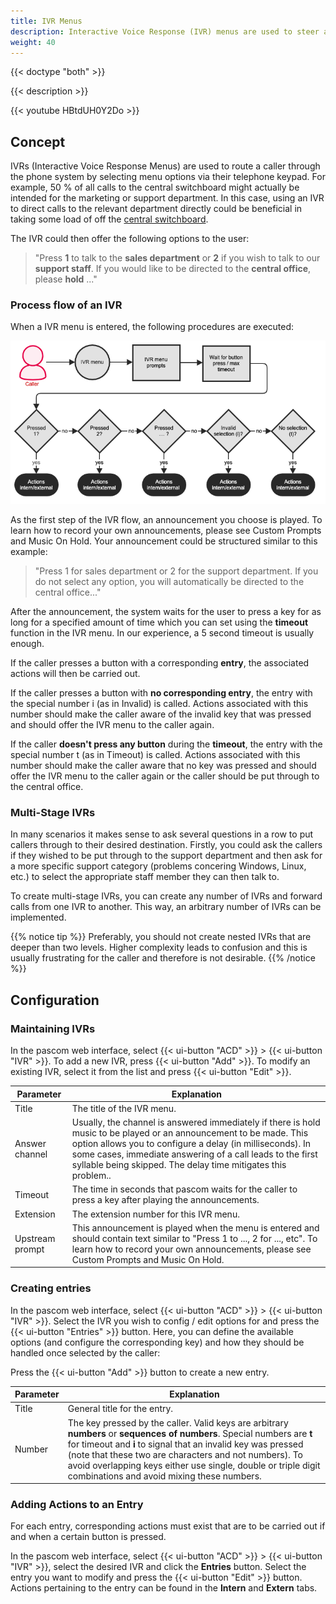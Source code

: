 ```yaml
---
title: IVR Menus
description: Interactive Voice Response (IVR) menus are used to steer and direct callers through option menus to enhance call routing and customer service.
weight: 40
---
```


{{< doctype "both" >}}
 
{{< description >}}

{{< youtube HBtdUH0Y2Do >}}

## Concept

IVRs (Interactive Voice Response Menus) are used to route a caller through the phone system by selecting menu options via their telephone keypad. For example, 50 % of all calls to the central switchboard might actually be intended for the marketing or support department. In this case, using an IVR to direct calls to the relevant department directly could be beneficial in taking some load of off the [central switchboard](https://www.pascom.net/en/call-center/ "pascom ContactCenter Tools").

The IVR could then offer the following options to the user:

> "Press **1** to talk to the **sales department** or **2** if you wish to talk to our **support staff**. If you would like to be directed to the **central office**, please **hold** ..."

### Process flow of an IVR

When a IVR menu is entered, the following procedures are executed:  

![IVR Call Flow](ivr-call-flow.en.png "pascom phone system IVR call flow")

As the first step of the IVR flow, an announcement you choose is played. To learn how to record your own announcements, please see Custom Prompts and Music On Hold. Your announcement could be structured similar to this example:

> "Press 1 for sales department or 2 for the support department. If you do not select any option, you will automatically be directed to the central office..."

After the announcement, the system waits for the user to press a key for as long for a specified amount of time which you can set using the **timeout** function in the IVR menu. In our experience, a 5 second timeout is usually enough.

If the caller presses a button with a corresponding **entry**, the associated actions will then be carried out.

If the caller presses a button with **no corresponding entry**, the entry with the special number i (as in Invalid) is called. Actions associated with this number should make the caller aware of the invalid key that was pressed and should offer the IVR menu to the caller again.

If the caller **doesn't press any button** during the **timeout**, the entry with the special number t (as in Timeout) is called. Actions associated with this number should make the caller aware that no key was pressed and should offer the IVR menu to the caller again or the caller should be put through to the central office.

### Multi-Stage IVRs

In many scenarios it makes sense to ask several questions in a row to put callers through to their desired destination. Firstly, you could ask the callers if they wished to be put through to the support department and then ask for a more specific support category (problems concering Windows, Linux, etc.) to select the appropriate staff member they can then talk to.

To create multi-stage IVRs, you can create any number of IVRs and forward calls from one IVR to another. This way, an arbitrary number of IVRs can be implemented.

{{% notice tip %}}
Preferably, you should not create nested IVRs that are deeper than two levels. Higher complexity leads to confusion and this is usually frustrating for the caller and therefore is not desirable.
{{% /notice %}}

## Configuration

### Maintaining IVRs

In the pascom web interface, select {{< ui-button "ACD" >}} > {{< ui-button "IVR" >}}. To add a new IVR, press {{< ui-button "Add" >}}. To modify an existing IVR, select it from the list and press {{< ui-button "Edit" >}}.

|Parameter|Explanation|
|---------|---------|
|Title|The title of the IVR menu.
|Answer channel|Usually, the channel is answered immediately if there is hold music to be played or an announcement to be made. This option allows you to configure a delay (in milliseconds). In some cases, immediate answering of a call leads to the first syllable being skipped. The delay time mitigates this problem..|
|Timeout|The time in seconds that pascom waits for the caller to press a key after playing the announcements.
|Extension|The extension number for this IVR menu.|
|Upstream prompt|This announcement is played when the menu is entered and should contain text similar to "Press 1 to ..., 2 for ..., etc". To learn how to record your own announcements, please see Custom Prompts and Music On Hold.|

### Creating entries

In the pascom web interface, select {{< ui-button "ACD" >}} > {{< ui-button "IVR" >}}. Select the IVR you wish to config / edit options for and press the {{< ui-button "Entries" >}} button. Here, you can define the available options (and configure the corresponding key) and how they should be handled once selected by the caller:

Press the {{< ui-button "Add" >}} button to create a new entry.


|Parameter|Explanation|
|---------|---------|
|Title|General title for the entry.|
|Number| The key pressed by the caller. Valid keys are arbitrary **numbers** or **sequences of numbers**. Special numbers are **t** for timeout and **i** to signal that an invalid key was pressed (note that these two are characters and not numbers). To avoid overlapping keys either use single, double or triple digit combinations and avoid mixing these numbers.|

### Adding Actions to an Entry

For each entry, corresponding actions must exist that are to be carried out if and when a certain button is pressed.

In the pascom web interface, select {{< ui-button "ACD" >}} > {{< ui-button "IVR" >}}, select the desired IVR and click the **Entries** button. Select the entry you want to modify and press the {{< ui-button "Edit" >}} button. Actions pertaining to the entry can be found in the **Intern** and **Extern** tabs.
